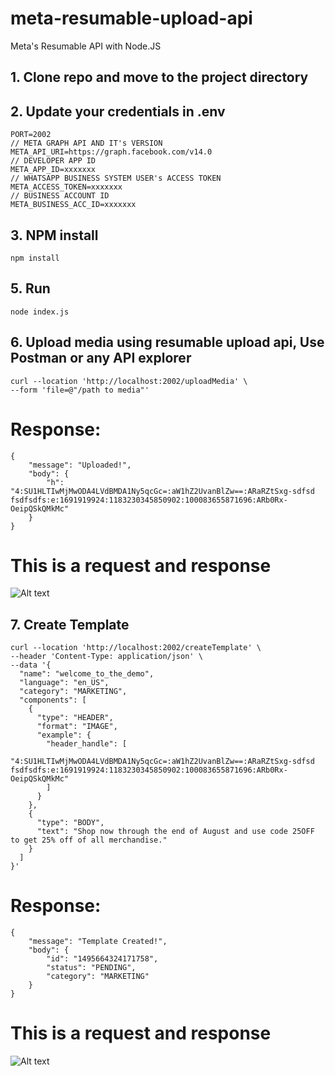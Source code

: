 # meta-resumable-upload-api
Meta's Resumable API with Node.JS

## 1. Clone repo and move to the project directory

## 2. Update your credentials in .env
```
PORT=2002
// META GRAPH API AND IT's VERSION
META_API_URI=https://graph.facebook.com/v14.0
// DEVELOPER APP ID
META_APP_ID=xxxxxxx
// WHATSAPP BUSINESS SYSTEM USER's ACCESS TOKEN 
META_ACCESS_TOKEN=xxxxxxx
// BUSINESS ACCOUNT ID
META_BUSINESS_ACC_ID=xxxxxxx
```

## 3. NPM install
```
npm install
```

## 5. Run
```
node index.js
```

## 6. Upload media using resumable upload api, Use Postman or any API explorer
```
curl --location 'http://localhost:2002/uploadMedia' \
--form 'file=@"/path to media"'
```
# Response:
```
{
    "message": "Uploaded!",
    "body": {
        "h": "4:SU1HLTIwMjMwODA4LVdBMDA1Ny5qcGc=:aW1hZ2UvanBlZw==:ARaRZtSxg-sdfsd fsdfsdfs:e:1691919924:1183230345850902:100083655871696:ARb0Rx-OeipQSkQMkMc"
    }
}
```
# This is a request and response 
![Alt text](image.png)

## 7. Create Template
```
curl --location 'http://localhost:2002/createTemplate' \
--header 'Content-Type: application/json' \
--data '{
  "name": "welcome_to_the_demo",
  "language": "en_US",
  "category": "MARKETING",
  "components": [
    {
      "type": "HEADER",
      "format": "IMAGE",
      "example": {
        "header_handle": [
          "4:SU1HLTIwMjMwODA4LVdBMDA1Ny5qcGc=:aW1hZ2UvanBlZw==:ARaRZtSxg-sdfsd fsdfsdfs:e:1691919924:1183230345850902:100083655871696:ARb0Rx-OeipQSkQMkMc"
        ]
      }
    },
    {
      "type": "BODY",
      "text": "Shop now through the end of August and use code 25OFF to get 25% off of all merchandise."
    }
  ]
}'
```
# Response:
```
{
    "message": "Template Created!",
    "body": {
        "id": "1495664324171758",
        "status": "PENDING",
        "category": "MARKETING"
    }
}
```
# This is a request and response 
![Alt text](image.png)
